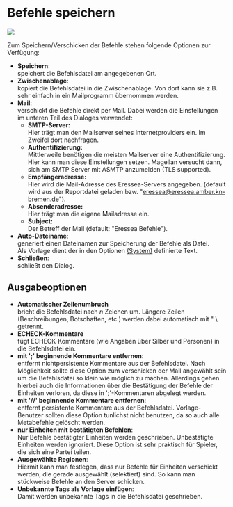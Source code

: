 <span id="top"></span>

# Befehle speichern

<img src="../../images/menu_file_saveorders.gif" data-border="0" />

Zum Speichern/Verschicken der Befehle stehen folgende Optionen zur
Verfügung:

- **Speichern**:  
  speichert die Befehlsdatei am angegebenen Ort.  
- **Zwischenablage**:  
  kopiert die Befehlsdatei in die Zwischenablage. Von dort kann sie z.B.
  sehr einfach in ein Mailprogramm übernommen werden.  
- **Mail**:  
  verschickt die Befehle direkt per Mail. Dabei werden die Einstellungen
  im unteren Teil des Dialoges verwendet:
  - **SMTP-Server:**  
    Hier trägt man den Mailserver seines Internetproviders ein. Im
    Zweifel dort nachfragen.
  - **Authentifizierung:**  
    Mittlerweile benötigen die meisten Mailserver eine
    Authentifizierung. Hier kann man diese Einstellungen setzen.
    Magellan versucht dann, sich am SMTP Server mit ASMTP anzumelden
    (TLS supported).
  - **Empfängeradresse:**  
    Hier wird die Mail-Adresse des Eressea-Servers angegeben. (default
    wird aus der Reportdatei geladen bzw.
    "eressea@eressea.amber.kn-bremen.de").
  - **Absenderadresse:**  
    Hier trägt man die eigene Mailadresse ein.
  - **Subject:**  
    Der Betreff der Mail (default: "Eressea Befehle").
- **Auto-Dateiname**:  
  generiert einen Dateinamen zur Speicherung der Befehle als Datei.  
  Als Vorlage dient der in den Optionen
  [(System)](../extras/options_system/) definierte Text.
- **Schließen**:  
  schließt den Dialog.

  

## Ausgabeoptionen

- **Automatischer Zeilenumbruch**  
  bricht die Befehlsdatei nach *n* Zeichen um. Längere Zeilen
  (Beschreibungen, Botschaften, etc.) werden dabei automatisch mit " \\
  getrennt.
- **ECHECK-Kommentare**  
  fügt ECHECK-Kommentare (wie Angaben über Silber und Personen) in die
  Befehlsdatei ein.
- **mit ';' beginnende Kommentare entfernen**:  
  entfernt nichtpersistente Kommentare aus der Befehlsdatei. Nach
  Möglichkeit sollte diese Option zum verschicken der Mail angewählt
  sein um die Befehlsdatei so klein wie möglich zu machen. Allerdings
  gehen hierbei auch die Informationen über die Bestätigung der Befehle
  der Einheiten verloren, da diese in ';'-Kommentaren abgelegt werden.
- **mit '//' beginnende Kommentare entfernen**:  
  entfernt persistente Kommentare aus der Befehlsdatei. Vorlage-Benutzer
  sollten diese Option tunlichst nicht benutzen, da so auch alle
  Metabefehle gelöscht werden.
- **nur Einheiten mit bestätigten Befehlen**:  
  Nur Befehle bestätigter Einheiten werden geschrieben. Unbestätigte
  Einheiten werden ignoriert. Diese Option ist sehr praktisch für
  Spieler, die sich eine Partei teilen.
- **Ausgewählte Regionen**:  
  Hiermit kann man festlegen, dass nur Befehle für Einheiten verschickt
  werden, die gerade ausgewählt (selektiert) sind. So kann man
  stückweise Befehle an den Server schicken.
- **Unbekannte Tags als Vorlage einfügen**:  
  Damit werden unbekannte Tags in die Befehlsdatei geschrieben.
